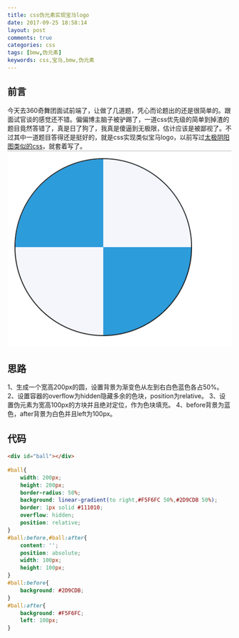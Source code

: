 ```yaml
---
title: css伪元素实现宝马logo
date: 2017-09-25 18:58:14
layout: post
comments: true
categories: css
tags: [bmw,伪元素]
keywords: css,宝马,bmw,伪元素
---
```

## 前言
今天去360奇舞团面试前端了，让做了几道题，凭心而论题出的还是很简单的。跟面试官谈的感觉还不错。偏偏博主脑子被驴踢了，一道css优先级的简单到掉渣的题目竟然答错了，真是日了狗了，我真是傻逼到无极限，估计应该是被鄙视了。不过其中一道题目答得还是挺好的，就是css实现类似宝马logo，以前写过[太极阴阳图类似的css](https://hughdai.github.io/2015/01/16/%E5%A4%AA%E6%9E%81%E9%98%B4%E9%98%B3%E5%9B%BE/)，就套着写了。
![](/images/bmw-logo.png)
<!-- more -->
## 思路
1、生成一个宽高200px的圆，设置背景为渐变色从左到右白色蓝色各占50%。
2、设置容器的overflow为hidden隐藏多余的色块，position为relative。
3、设置伪元素为宽高100px的方块并且绝对定位，作为色块填充。
4、before背景为蓝色，after背景为白色并且left为100px。
## 代码
```html
<div id="ball"></div>
```
```css
#ball{
    width: 200px;
    height: 200px;
    border-radius: 50%;
    background: linear-gradient(to right,#F5F6FC 50%,#2D9CDB 50%);
    border: 1px solid #111010;
    overflow: hidden;
    position: relative;
}
#ball:before,#ball:after{
    content: '';
    position: absolute;
    width: 100px;
    height: 100px;
}
#ball:before{
    background: #2D9CDB;
}
#ball:after{
    background: #F5F6FC;
    left: 100px;
}
```
